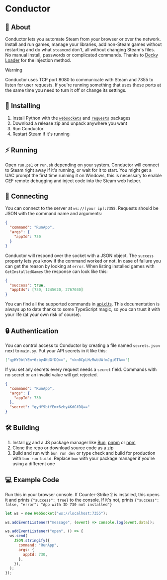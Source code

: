 # Conductor

## 📘 About

Conductor lets you automate Steam from your browser or over the network. Install and run games, manage your libraries, add non-Steam games without restarting and do what `steamcmd` don't, all without changing Steam's files. No manual install, passwords or complicated commands. Thanks to [Decky Loader](https://github.com/SteamDeckHomebrew/decky-loader) for the injection method.

> [!WARNING]
> Conductor uses TCP port 8080 to communicate with Steam and 7355 to listen for user requests. If you're running something that uses these ports at the same time you need to turn it off or change its settings.

## 💽 Installing

1. Install Python with the [`websockets`](https://pypi.org/project/websockets/) and [`requests`](https://pypi.org/project/requests/) packages
2. Download a release zip and unpack anywhere you want
3. Run Conductor
4. Restart Steam if it's running

## ⚡ Running

Open `run.ps1` or `run.sh` depending on your system. Conductor will connect to Steam right away if it's running, or wait for it to start. You might get a UAC prompt the first time running it on Windows, this is necessary to enable CEF remote debugging and inject code into the Steam web helper.

## 🔗 Connecting

You can connect to the server at `ws://[your ip]:7355`. Requests should be JSON with the command name and arguments:

```json
{
  "command": "RunApp",
  "args": {
    "appId": 730
  }
}
```

Conductor will respond over the socket with a JSON object. The `success` property lets you know if the command worked or not. In case of failure you can get the reason by looking at `error`. When listing installed games with `GetInstalledGames` the response can look like this:

```json
{
  "success": true,
  "appIds": [730, 1245620, 2767030]
}
```

You can find all the supported commands in [api.d.ts](./api.d.ts). This documentation is always up to date thanks to some TypeScript magic, so you can trust it with your life (at your own risk of course).

## 🔒 Authentication

You can control access to Conductor by creating a file named `secrets.json` next to `main.py`. Put your API secrets in it like this:

```json
["qyHY9btYEm+6zby4KdGfDQ==", "vkn0CpLHzMwbUAfmJgiGTA=="]
```

If you set any secrets every request needs a `secret` field. Commands with no secret or an invalid value will get rejected.

```json
{
  "command": "RunApp",
  "args": {
    "appId": 730
  },
  "secret": "qyHY9btYEm+6zby4KdGfDQ=="
}
```

## 🛠️ Building

1. Install [uv](https://astral.sh/uv) and a JS package manager like [Bun](https://bun.sh), [pnpm](https://pnpm.io) or [npm](https://nodejs.org)
2. Clone the repo or download source code as a zip
3. Build and run with `bun run dev` or type check and build for production with `bun run build`. Replace `bun` with your package manager if you're using a different one

## 💻 Example Code

Run this in your browser console. If Counter-Strike 2 is installed, this opens it and prints `{"success": true}` to the console. If it's not, prints `{"success": false, "error": "App with ID 730 not installed"}`

```javascript
let ws = new WebSocket("ws://localhost:7355");

ws.addEventListener("message", (event) => console.log(event.data));

ws.addEventListener("open", () => {
  ws.send(
    JSON.stringify({
      command: "RunApp",
      args: {
        appId: 730,
      },
    }),
  );
});
```
